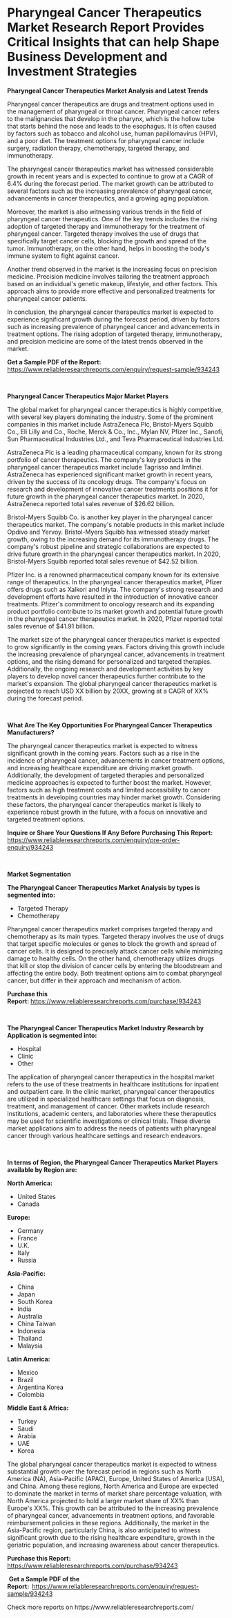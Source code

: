 <p><h1>Pharyngeal Cancer Therapeutics Market Research Report Provides Critical Insights that can help Shape Business Development and Investment Strategies</h1></p><p><strong>Pharyngeal Cancer Therapeutics Market Analysis and Latest Trends</strong></p>
<p><p>Pharyngeal cancer therapeutics are drugs and treatment options used in the management of pharyngeal or throat cancer. Pharyngeal cancer refers to the malignancies that develop in the pharynx, which is the hollow tube that starts behind the nose and leads to the esophagus. It is often caused by factors such as tobacco and alcohol use, human papillomavirus (HPV), and a poor diet. The treatment options for pharyngeal cancer include surgery, radiation therapy, chemotherapy, targeted therapy, and immunotherapy.</p><p>The pharyngeal cancer therapeutics market has witnessed considerable growth in recent years and is expected to continue to grow at a CAGR of 6.4% during the forecast period. The market growth can be attributed to several factors such as the increasing prevalence of pharyngeal cancer, advancements in cancer therapeutics, and a growing aging population.</p><p>Moreover, the market is also witnessing various trends in the field of pharyngeal cancer therapeutics. One of the key trends includes the rising adoption of targeted therapy and immunotherapy for the treatment of pharyngeal cancer. Targeted therapy involves the use of drugs that specifically target cancer cells, blocking the growth and spread of the tumor. Immunotherapy, on the other hand, helps in boosting the body's immune system to fight against cancer.</p><p>Another trend observed in the market is the increasing focus on precision medicine. Precision medicine involves tailoring the treatment approach based on an individual's genetic makeup, lifestyle, and other factors. This approach aims to provide more effective and personalized treatments for pharyngeal cancer patients.</p><p>In conclusion, the pharyngeal cancer therapeutics market is expected to experience significant growth during the forecast period, driven by factors such as increasing prevalence of pharyngeal cancer and advancements in treatment options. The rising adoption of targeted therapy, immunotherapy, and precision medicine are some of the latest trends observed in the market.</p></p>
<p><strong>Get a Sample PDF of the Report:&nbsp;</strong> <a href="https://www.reliableresearchreports.com/enquiry/request-sample/934243">https://www.reliableresearchreports.com/enquiry/request-sample/934243</a></p>
<p>&nbsp;</p>
<p><strong>Pharyngeal Cancer Therapeutics Major Market Players</strong></p>
<p><p>The global market for pharyngeal cancer therapeutics is highly competitive, with several key players dominating the industry. Some of the prominent companies in this market include AstraZeneca Plc, Bristol-Myers Squibb Co., Eli Lilly and Co., Roche, Merck & Co., Inc., Mylan NV, Pfizer Inc., Sanofi, Sun Pharmaceutical Industries Ltd., and Teva Pharmaceutical Industries Ltd.</p><p>AstraZeneca Plc is a leading pharmaceutical company, known for its strong portfolio of cancer therapeutics. The company's key products in the pharyngeal cancer therapeutics market include Tagrisso and Imfinzi. AstraZeneca has experienced significant market growth in recent years, driven by the success of its oncology drugs. The company's focus on research and development of innovative cancer treatments positions it for future growth in the pharyngeal cancer therapeutics market. In 2020, AstraZeneca reported total sales revenue of $26.62 billion.</p><p>Bristol-Myers Squibb Co. is another key player in the pharyngeal cancer therapeutics market. The company's notable products in this market include Opdivo and Yervoy. Bristol-Myers Squibb has witnessed steady market growth, owing to the increasing demand for its immunotherapy drugs. The company's robust pipeline and strategic collaborations are expected to drive future growth in the pharyngeal cancer therapeutics market. In 2020, Bristol-Myers Squibb reported total sales revenue of $42.52 billion.</p><p>Pfizer Inc. is a renowned pharmaceutical company known for its extensive range of therapeutics. In the pharyngeal cancer therapeutics market, Pfizer offers drugs such as Xalkori and Inlyta. The company's strong research and development efforts have resulted in the introduction of innovative cancer treatments. Pfizer's commitment to oncology research and its expanding product portfolio contribute to its market growth and potential future growth in the pharyngeal cancer therapeutics market. In 2020, Pfizer reported total sales revenue of $41.91 billion.</p><p>The market size of the pharyngeal cancer therapeutics market is expected to grow significantly in the coming years. Factors driving this growth include the increasing prevalence of pharyngeal cancer, advancements in treatment options, and the rising demand for personalized and targeted therapies. Additionally, the ongoing research and development activities by key players to develop novel cancer therapeutics further contribute to the market's expansion. The global pharyngeal cancer therapeutics market is projected to reach USD XX billion by 20XX, growing at a CAGR of XX% during the forecast period.</p></p>
<p>&nbsp;</p>
<p><strong>What Are The Key Opportunities For Pharyngeal Cancer Therapeutics Manufacturers?</strong></p>
<p><p>The pharyngeal cancer therapeutics market is expected to witness significant growth in the coming years. Factors such as a rise in the incidence of pharyngeal cancer, advancements in cancer treatment options, and increasing healthcare expenditure are driving market growth. Additionally, the development of targeted therapies and personalized medicine approaches is expected to further boost the market. However, factors such as high treatment costs and limited accessibility to cancer treatments in developing countries may hinder market growth. Considering these factors, the pharyngeal cancer therapeutics market is likely to experience robust growth in the future, with a focus on innovative and targeted treatment options.</p></p>
<p><strong>Inquire or Share Your Questions If Any Before Purchasing This Report:</strong> <a href="https://www.reliableresearchreports.com/enquiry/pre-order-enquiry/934243">https://www.reliableresearchreports.com/enquiry/pre-order-enquiry/934243</a></p>
<p>&nbsp;</p>
<p><strong>Market Segmentation</strong></p>
<p><strong>The Pharyngeal Cancer Therapeutics Market Analysis by types is segmented into:</strong></p>
<p><ul><li>Targeted Therapy</li><li>Chemotherapy</li></ul></p>
<p><p>Pharyngeal cancer therapeutics market comprises targeted therapy and chemotherapy as its main types. Targeted therapy involves the use of drugs that target specific molecules or genes to block the growth and spread of cancer cells. It is designed to precisely attack cancer cells while minimizing damage to healthy cells. On the other hand, chemotherapy utilizes drugs that kill or stop the division of cancer cells by entering the bloodstream and affecting the entire body. Both treatment options aim to combat pharyngeal cancer, but differ in their approach and mechanism of action.</p></p>
<p><strong>Purchase this Report:&nbsp;</strong><a href="https://www.reliableresearchreports.com/purchase/934243">https://www.reliableresearchreports.com/purchase/934243</a></p>
<p>&nbsp;</p>
<p><strong>The Pharyngeal Cancer Therapeutics Market Industry Research by Application is segmented into:</strong></p>
<p><ul><li>Hospital</li><li>Clinic</li><li>Other</li></ul></p>
<p><p>The application of pharyngeal cancer therapeutics in the hospital market refers to the use of these treatments in healthcare institutions for inpatient and outpatient care. In the clinic market, pharyngeal cancer therapeutics are utilized in specialized healthcare settings that focus on diagnosis, treatment, and management of cancer. Other markets include research institutions, academic centers, and laboratories where these therapeutics may be used for scientific investigations or clinical trials. These diverse market applications aim to address the needs of patients with pharyngeal cancer through various healthcare settings and research endeavors.</p></p>
<p>&nbsp;</p>
<p><strong>In terms of Region, the Pharyngeal Cancer Therapeutics Market Players available by Region are:</strong></p>
<p>
    <p> <strong> North America: </strong>
        <ul>
            <li>United States</li>
            <li>Canada</li>
        </ul>
        </p> 
    <p> <strong> Europe: </strong>
        <ul>
            <li>Germany</li>
            <li>France</li>
            <li>U.K.</li>
            <li>Italy</li>
            <li>Russia</li>
        </ul>
        </p> 
    <p> <strong> Asia-Pacific: </strong>
        <ul>
            <li>China</li>
            <li>Japan</li>
            <li>South Korea</li>
            <li>India</li>
            <li>Australia</li>
            <li>China Taiwan</li>
            <li>Indonesia</li>
            <li>Thailand</li>
            <li>Malaysia</li>
        </ul>
        </p> 
    <p> <strong> Latin America: </strong>
        <ul>
            <li>Mexico</li>
            <li>Brazil</li>
            <li>Argentina Korea</li>
            <li>Colombia</li>
        </ul>
        </p> 
    <p> <strong> Middle East & Africa: </strong>
        <ul>
            <li>Turkey</li>
            <li>Saudi</li>
            <li>Arabia</li>
            <li>UAE</li>
            <li>Korea</li>
        </ul>
    </p>
    </p>
<p><p>The global pharyngeal cancer therapeutics market is expected to witness substantial growth over the forecast period in regions such as North America (NA), Asia-Pacific (APAC), Europe, United States of America (USA), and China. Among these regions, North America and Europe are expected to dominate the market in terms of market share percentage valuation, with North America projected to hold a larger market share of XX% than Europe's XX%. This growth can be attributed to the increasing prevalence of pharyngeal cancer, advancements in treatment options, and favorable reimbursement policies in these regions. Additionally, the market in the Asia-Pacific region, particularly China, is also anticipated to witness significant growth due to the rising healthcare expenditure, growth in the geriatric population, and increasing awareness about cancer therapeutics.</p></p>
<p><strong>Purchase this Report: </strong><a href="https://www.reliableresearchreports.com/purchase/934243">https://www.reliableresearchreports.com/purchase/934243</a></p>
<p>&nbsp;<strong>Get a Sample PDF of the Report:&nbsp;&nbsp;</strong><a href="https://www.reliableresearchreports.com/enquiry/request-sample/934243">https://www.reliableresearchreports.com/enquiry/request-sample/934243</a></p>
<p><strong></strong></p>
<p>Check more reports on https://www.reliableresearchreports.com/</p>
